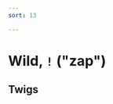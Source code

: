 ```yaml
---
sort: 13

---
```


# Wild, `!` ("zap")

## Twigs

<list dataPreview="true" className="runes"></list>
